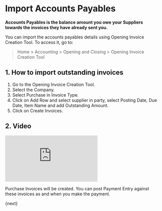 <!-- add-breadcrumbs -->
# Import Accounts Payables

**Accounts Payables is the balance amount you owe your Suppliers towards the invoices they have already sent you.**

You can import the accounts payables details using Opening Invoice Creation Tool. To access it, go to:
> Home > Accounting > Opening and Closing > Opening Invoice Creation Tool

## 1. How to import outstanding invoices

1. Go to the Opening Invoice Creation Tool. 
1. Select the Company.
1. Select Purchase in Invoice Type.
1. Click on Add Row and select supplier in party, select Posting Date, Due Date, Item Name and add Outstanding Amount.
1. Click on Create Invoices.

## 2. Video
<div>
    <div class="embed-container">
        <iframe src="https://www.youtube.com/embed/vfWmugaO1zw" frameborder="0" allow="autoplay; encrypted-media" allowfullscreen>
        </iframe>
    </div>
</div>

Purchase Invoices will be created. You can post Payment Entry against these invoices as and when you make the payment.

{next}

